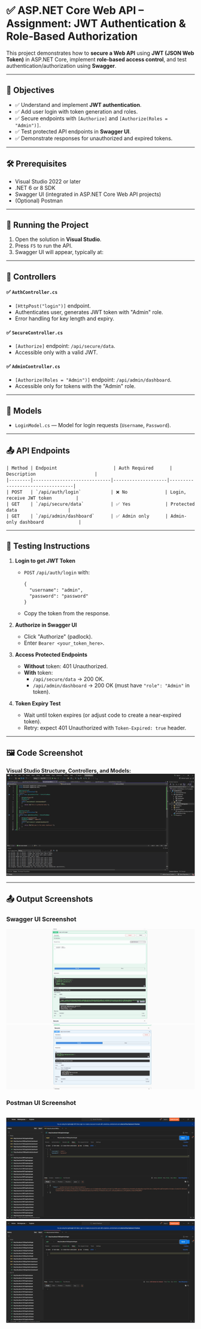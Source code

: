 # ✅ ASP.NET Core Web API – Assignment: JWT Authentication & Role-Based Authorization

This project demonstrates how to **secure a Web API** using **JWT (JSON Web Token)** in ASP.NET Core, implement **role-based access control**, and test authentication/authorization using **Swagger**.

---

## 📘 Objectives

- ✅ Understand and implement **JWT authentication**.
- ✅ Add user login with token generation and roles.
- ✅ Secure endpoints with `[Authorize]` and `[Authorize(Roles = "Admin")]`.
- ✅ Test protected API endpoints in **Swagger UI**.
- ✅ Demonstrate responses for unauthorized and expired tokens.

---

## 🛠 Prerequisites

- Visual Studio 2022 or later
- .NET 6 or 8 SDK
- Swagger UI (integrated in ASP.NET Core Web API projects)
- (Optional) Postman

---

## 🚀 Running the Project

1. Open the solution in **Visual Studio**.
2. Press `F5` to run the API.
3. Swagger UI will appear, typically at:


---

## 📂 Controllers

#### ✅ `AuthController.cs`
- `[HttpPost("login")]` endpoint.
- Authenticates user, generates JWT token with "Admin" role.
- Error handling for key length and expiry.

#### ✅ `SecureController.cs`
- `[Authorize]` endpoint: `/api/secure/data`.
- Accessible only with a valid JWT.

#### ✅ `AdminController.cs`
- `[Authorize(Roles = "Admin")]` endpoint: `/api/admin/dashboard`.
- Accessible only for tokens with the "Admin" role.

---

## 📂 Models

- `LoginModel.cs` — Model for login requests (`Username`, `Password`).

---

## 📤 API Endpoints
```
| Method | Endpoint                     | Auth Required      | Description                      |
|--------|-----------------------------|--------------------|----------------------------------|
| POST   | `/api/auth/login`           | ❌ No              | Login, receive JWT token         |
| GET    | `/api/secure/data`          | ✅ Yes             | Protected data                   |
| GET    | `/api/admin/dashboard`      | ✅ Admin only      | Admin-only dashboard             |
```
---

## 🧪 Testing Instructions

1. **Login to get JWT Token**
   - `POST` `/api/auth/login` with:
     ```
     {
       "username": "admin",
       "password": "password"
     }
     ```
   - Copy the token from the response.

2. **Authorize in Swagger UI**
   - Click "Authorize" (padlock).
   - Enter `Bearer <your_token_here>`.

3. **Access Protected Endpoints**
   - **Without** token: 401 Unauthorized.
   - **With** token:
     - `/api/secure/data` → 200 OK.
     - `/api/admin/dashboard` → 200 OK (must have `"role": "Admin"` in token).

4. **Token Expiry Test**
   - Wait until token expires (or adjust code to create a near-expired token).
   - Retry: expect 401 Unauthorized with `Token-Expired: true` header.

---

## 🖼️ Code Screenshot

**Visual Studio Structure, Controllers, and Models:**
![alt text](image.png)

---

## 📤 Output Screenshots

### **Swagger UI Screenshot**
![alt text](<WhatsApp Image 2025-07-19 at 22.03.35_19e021ec.jpg>)
![alt text](<WhatsApp Image 2025-07-19 at 22.05.39_2f8dc5cf.jpg>)

### **Postman UI Screenshot**
![alt text](<WhatsApp Image 2025-07-19 at 21.57.19_647bbd60.jpg>)
![alt text](<WhatsApp Image 2025-07-19 at 22.02.18_7bb4dc56.jpg>)
---


